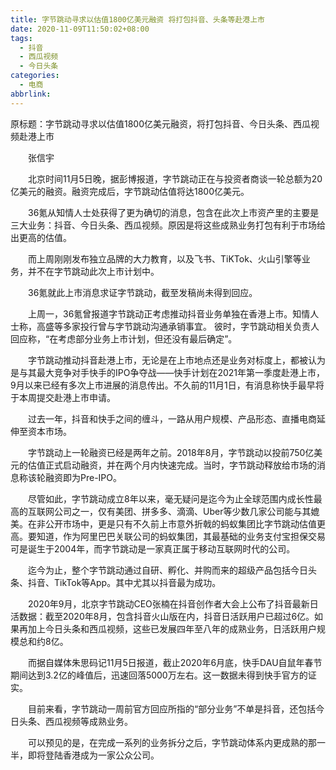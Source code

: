 ```yaml
---
title: 字节跳动寻求以估值1800亿美元融资 将打包抖音、头条等赴港上市
date: 2020-11-09T11:50:02+08:00
tags:
  - 抖音
  - 西瓜视频
  - 今日头条
categories:
  - 电商
abbrlink:
---
```


原标题：字节跳动寻求以估值1800亿美元融资，将打包抖音、今日头条、西瓜视频赴港上市

　　张信宇

　　北京时间11月5日晚，据彭博报道，字节跳动正在与投资者商谈一轮总额为20亿美元的融资。融资完成后，字节跳动估值将达1800亿美元。

　　36氪从知情人士处获得了更为确切的消息，包含在此次上市资产里的主要是三大业务：抖音、今日头条、西瓜视频。原因是将这些成熟业务打包有利于市场给出更高的估值。

　　而上周刚刚发布独立品牌的大力教育，以及飞书、TiKTok、火山引擎等业务，并不在字节跳动此次上市计划中。

　　36氪就此上市消息求证字节跳动，截至发稿尚未得到回应。

　　上周一，36氪曾报道字节跳动正考虑推动抖音业务单独在香港上市。知情人士称，高盛等多家投行曾与字节跳动沟通承销事宜。 彼时，字节跳动相关负责人回应称，“在考虑部分业务上市计划，但还没有最后确定”。

　　字节跳动推动抖音赴港上市，无论是在上市地点还是业务对标度上，都被认为是与其最大竞争对手快手的IPO争夺战——快手计划在2021年第一季度赴港上市，9月以来已经有多次上市进展的消息传出。不久前的11月1日，有消息称快手最早将于本周提交赴港上市申请。

　　过去一年，抖音和快手之间的缠斗，一路从用户规模、产品形态、直播电商延伸至资本市场。

　　字节跳动上一轮融资已经是两年之前。2018年8月，字节跳动以投前750亿美元的估值正式启动融资，并在两个月内快速完成。当时，字节跳动释放给市场的消息称该轮融资即为Pre-IPO。

　　尽管如此，字节跳动成立8年以来，毫无疑问是迄今为止全球范围内成长性最高的互联网公司之一，仅有美团、拼多多、滴滴、Uber等少数几家公司能与其媲美。在非公开市场中，更是只有不久前上市意外折戟的蚂蚁集团比字节跳动估值更高。要知道，作为阿里巴巴关联公司的蚂蚁集团，其最基础的业务支付宝担保交易可是诞生于2004年，而字节跳动是一家真正属于移动互联网时代的公司。

　　迄今为止，整个字节跳动通过自研、孵化、并购而来的超级产品包括今日头条、抖音、TikTok等App。其中尤其以抖音最为成功。

　　2020年9月，北京字节跳动CEO张楠在抖音创作者大会上公布了抖音最新日活数据：截至2020年8月，包含抖音火山版在内，抖音日活跃用户已超过6亿。如果再加上今日头条和西瓜视频，这些已发展四年至八年的成熟业务，日活跃用户规模总和约8亿。

　　而据自媒体朱思码记11月5日报道，截止2020年6月底，快手DAU自鼠年春节期间达到3.2亿的峰值后，迅速回落5000万左右。这一数据未得到快手官方的证实。

　　目前来看，字节跳动一周前官方回应所指的“部分业务”不单是抖音，还包括今日头条、西瓜视频等成熟业务。

　　可以预见的是，在完成一系列的业务拆分之后，字节跳动体系内更成熟的那一半，即将登陆香港成为一家公众公司。